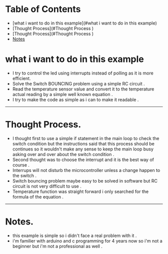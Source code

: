 # Table of Contents
* [what i want to do in this example](#what i want to do in this example)
* [Thought Process](#Thought Process )
* [Thought Process](#Thought Process )
* [Notes](#Notes )



# <a name="what i want to do in this example"></a>what i want to do in this example
* I try to control the led using interrupts instead of polling as it is more efficient. 
* Solve the Switch BOUNCING problem using a simple RC circuit .
* Read the temperature sensor value and convert it to the temperature actual reading by a simple well known equation .
* I try to make the code as simple as i can to make it readable .

<hr>

# <a name="Thought Process"></a>Thought Process.
* I thought first to use a simple if statement in the main loop to check the switch condition but the instructions said 
that this process should be continues so it wouldn't make any sense to keep the main loop busy asking over and over 
about the switch condition .
* Second thought was to choose the interrupt and it is the best way of course .
* Interrups will not disturb the microcontroller unless a change happen to the switch .
* Switch bouncing problem maybe easy to be solved in software but RC circuit is not very difficult to use .
* Temperature function was straight forward i only searched for the formula of the equation .

<hr>


# <a name="Notes"></a>Notes.
* this example is simple so i didn't face a real problem with it .
* i'm familier with arduino and c programming for 4 years now so i'm not a beginner but i'm not a professional as well .

 
